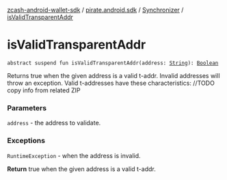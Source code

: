 [zcash-android-wallet-sdk](../../index.md) / [pirate.android.sdk](../index.md) / [Synchronizer](index.md) / [isValidTransparentAddr](./is-valid-transparent-addr.md)

# isValidTransparentAddr

`abstract suspend fun isValidTransparentAddr(address: `[`String`](https://kotlinlang.org/api/latest/jvm/stdlib/kotlin/-string/index.html)`): `[`Boolean`](https://kotlinlang.org/api/latest/jvm/stdlib/kotlin/-boolean/index.html)

Returns true when the given address is a valid t-addr. Invalid addresses will throw an
exception. Valid t-addresses have these characteristics: //TODO copy info from related ZIP

### Parameters

`address` - the address to validate.

### Exceptions

`RuntimeException` - when the address is invalid.

**Return**
true when the given address is a valid t-addr.

